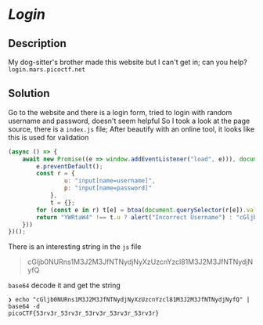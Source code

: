 # _Login_
## Description
My dog-sitter's brother made this website but I can't get in; can you help?
`login.mars.picoctf.net`
## Solution
Go to the website and there is a login form, tried to login with random username and password, doesn't seem helpful
So I took a look at the page source, there is a `index.js` file; After beautify with an online tool, it looks like this is used for validation 
```js
(async () => {
    await new Promise((e => window.addEventListener("load", e))), document.querySelector("form").addEventListener("submit", (e => {
        e.preventDefault();
        const r = {
                u: "input[name=username]",
                p: "input[name=password]"
            },
            t = {};
        for (const e in r) t[e] = btoa(document.querySelector(r[e]).value).replace(/=/g, "");
        return "YWRtaW4" !== t.u ? alert("Incorrect Username") : "cGljb0NURns1M3J2M3JfNTNydjNyXzUzcnYzcl81M3J2M3JfNTNydjNyfQ" !== t.p ? alert("Incorrect Password") : void alert(`Correct Password! Your flag is ${atob(t.p)}.`)
    }))
})();
```
There is an interesting string in the `js` file
>cGljb0NURns1M3J2M3JfNTNydjNyXzUzcnYzcl81M3J2M3JfNTNydjNyfQ

`base64` decode it and get the string
```console
❯ echo "cGljb0NURns1M3J2M3JfNTNydjNyXzUzcnYzcl81M3J2M3JfNTNydjNyfQ" | base64 -d
picoCTF{53rv3r_53rv3r_53rv3r_53rv3r_53rv3r}
```